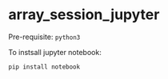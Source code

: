 # array_session_jupyter

Pre-requisite: `python3`

To instsall jupyter notebook:

`pip install notebook`
